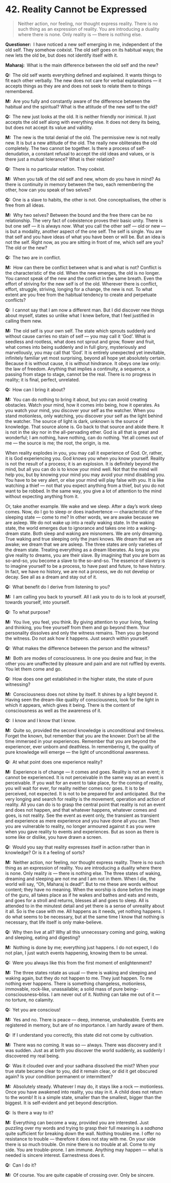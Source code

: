 # 42. Reality Cannot be Expressed

>Neither action, nor feeling, nor thought express reality. 
There is no such thing as an expression of reality. 
You are introducing a duality where there is none. 
Only reality is — there is nothing else.

**Questioner:**&ensp;I have noticed a new self emerging in me, independent of the old self. 
They somehow coëxist. 
The old self goes on its habitual ways; the new lets the old be, but does not identify itself with it.

**Maharaj:**&ensp;What is the main difference between the old self and the new?

**Q:**&ensp;The old self wants everything defined and explained. 
It wants things to fit each other verbally. 
The new does not care for verbal explanations — it accepts things as they are and does not seek to relate them to things remembered.

**M:**&ensp;Are you fully and constantly aware of the difference between the habitual and the spiritual? 
What is the attitude of the new self to the old?

**Q:**&ensp;The new just looks at the old. 
It is neither friendly nor inimical. 
It just accepts the old self along with everything else. 
It does not deny its being, but does not accept its value and validity.

**M:**&ensp;The new is the total denial of the old. 
The permissive new is not really new. 
It is but a new attitude of the old. 
The really new obliterates the old completely. 
The two cannot be together. 
Is there a process of self-denudation, a constant refusal to accept the old ideas and values, or is there just a mutual tolerance? 
What is their relation?

**Q:**&ensp;There is no particular relation. 
They coëxist.

**M:**&ensp;When you talk of the old self and new, whom do you have in mind? 
As there is continuity in memory between the two, each remembering the other, how can you speak of two selves?

**Q:**&ensp;One is a slave to habits, the other is not. 
One conceptualises, the other is free from all ideas.

**M:**&ensp;Why two selves? 
Between the bound and the free there can be no relationship. 
The very fact of coëxistence proves their basic unity. 
There is but one self — it is always *now*. 
What you call the other self — old or new — is but a modality, another aspect of the one self. 
The self is single. 
You are that self and you have ideas of what you have been or will be. 
But an idea is not the self. 
Right now, as you are sitting in front of me, which self are you? 
The old or the new?

**Q:**&ensp;The two are in conflict.

**M:**&ensp;How can there be conflict between what is and what is not? 
Conflict is the characteristic of the old. 
When the new emerges, the old is no longer. 
You cannot speak of the new and the conflict in the same breath. 
Even the effort of striving for the new self is of the old. 
Wherever there is conflict, effort, struggle, striving, longing for a change, the new is not. 
To what extent are you free from the habitual tendency to create and perpetuate conflicts?

**Q:**&ensp;I cannot say that I am now a different man. 
But I did discover new things about myself, states so unlike what I knew before, that I feel justified in calling them new.

**M:**&ensp;The old self is your own self. 
The state which sprouts suddenly and without cause carries no stain of self — you may call it ‘God’. 
What is seedless and rootless, what does not sprout and grow, flower and fruit, what comes into being suddenly and in full glory, mysteriously and marvellously, you may call that ‘God’. 
It is entirely unexpected yet inevitable, infinitely familiar yet most surprising, beyond all hope yet absolutely certain. 
Because it is without cause, it is without hindrance. 
It obeys one law only: the law of freedom. 
Anything that implies a continuity, a sequence, a passing from stage to stage, cannot be the real. 
There is no progress in reality; it is final, perfect, unrelated.

**Q:**&ensp;How can I bring it about?

**M:**&ensp;You can do nothing to bring it about, but you can avoid creating obstacles. 
Watch your mind, how it comes into being, how it operates. 
As you watch your mind, you discover your self as the watcher. 
When you stand motionless, only watching, you discover your self as the light behind the watcher. 
The source of light is dark, unknown is the source of knowledge. 
That source alone is. 
Go back to that source and abide there. 
It is not in the sky nor in the all-pervading ether. 
God is all that is great and wonderful; I am nothing, have nothing, can do nothing. 
Yet all comes out of me — the source is me; the root, the origin, is me. 

When reality explodes in you, you may call it experience of God. 
Or, rather, it is God experiencing you. 
God knows you when you know yourself. 
Reality is not the result of a process; it is an explosion. 
It is definitely beyond the mind, but all you can do is to know your mind well. 
Not that the mind will help you, but by knowing your mind you may avoid your mind disabling you. 
You have to be very alert, or else your mind will play false with you. 
It is like watching a thief — not that you expect anything from a thief, but you do not want to be robbed. 
In the same way, you give a lot of attention to the mind without expecting anything from it. 

Or, take another example. 
We wake and we sleep. 
After a day’s work sleep comes. 
Now, do I go to sleep or does inadvertence — characteristic of the sleeping state — come to me? 
In other words, we are awake because we are asleep. 
We do not wake up into a really waking state. 
In the waking state, the world emerges due to ignorance and takes one into a waking-dream state. 
Both sleep and waking are misnomers. 
We are only dreaming. 
True waking and true sleeping only the <span data-tippy-content="The knower, especially of the higher knowledge derived from meditation; “closely related to the knowledge of Brahman”.">jnani</span> knows. 
We dream that we are awake; we dream that we are asleep. 
The three states are only varieties of the dream state. 
Treating everything as a dream liberates. 
As long as you give reality to dreams, you are their slave. 
By imagining that you are born as so-and-so, you become a slave to the so-and-so. 
The essence of slavery is to imagine yourself to be a process, to have past and future, to have history. 
In fact, we have no history, we are not a process, we do not develop or decay. 
See all as a dream and stay out of it.

**Q:**&ensp;What benefit do I derive from listening to you?

**M:**&ensp;I am calling you back to yourself. 
All I ask you to do is to look at yourself, towards yourself, into yourself.

**Q:**&ensp;To what purpose?

**M:**&ensp;You live, you feel, you think. 
By giving attention to your living, feeling and thinking, you free yourself from them and go beyond them. 
Your personality dissolves and only the witness remains. 
Then you go beyond the witness. 
Do not ask how it happens. 
Just search within yourself.

**Q:**&ensp;What makes the difference between the person and the witness?

**M:**&ensp;Both are modes of consciousness. 
In one you desire and fear, in the other you are unaffected by pleasure and pain and are not ruffled by events. 
You let them come and go.

**Q:**&ensp;How does one get established in the higher state, the state of pure witnessing?

**M:**&ensp;Consciousness does not shine by itself. 
It shines by a light beyond it. 
Having seen the dream-like quality of consciousness, look for the light in which it appears, which gives it being. 
There is the content of consciousness as well as the awareness of it.

**Q:**&ensp;I know and I know that I know.

**M:**&ensp;Quite so, provided the second knowledge is unconditional and timeless. 
Forget the known, but remember that you are the knower. 
Don’t be all the time immersed in your experiences. 
Remember that you are beyond the experiencer, ever unborn and deathless. 
In remembering it, the quality of pure knowledge will emerge — the light of unconditional awareness.

**Q:**&ensp;At what point does one experience reality?

**M:**&ensp;Experience is of change — it comes and goes. 
Reality is not an event; it cannot be experienced. 
It is not perceivable in the same way as an event is perceivable. 
If you wait for an event to take place, for the coming of reality, you will wait for ever, for reality neither comes nor goes. 
It is to be perceived, not expected. 
It is not to be prepared for and anticipated. 
But the very longing and search for reality is the movement, operation and action of reality. 
All you can do is to grasp the central point that reality is not an event and does not happen, and that whatever happens, whatever comes and goes, is not reality. 
See the event as event only, the transient as transient and experience as mere experience and you have done all you can. 
Then you are vulnerable to reality, no longer armoured against it as you were when you gave reality to events and experiences. 
But as soon as there is some like or dislike, you have drawn a screen.

**Q:**&ensp;Would you say that reality expresses itself in action rather than in knowledge? 
Or is it a feeling of sorts?

**M:**&ensp;Neither action, nor feeling, nor thought express reality. 
There is no such thing as an expression of reality. 
You are introducing a duality where there is none. 
Only reality *is* — there is nothing else. 
The three states of waking, dreaming and sleeping are not me and I am not in them. 
When I die, the world will say, “Oh, Maharaj is dead!”. 
But to me these are words without content; they have no meaning. 
When the worship is done before the image of the <span data-tippy-content="Spiritual teacher, preceptor.">guru</span>, all takes place as if he wakes and bathes and eats and rests, and goes for a stroll and returns, blesses all and goes to sleep. 
All is attended to in the minutest detail and yet there is a sense of unreality about it all. 
So is the case with me. 
All happens as it needs, yet nothing happens. 
I do what seems to be necessary, but at the same time I know that nothing is necessary, that life itself is only make-believe.

**Q:**&ensp;Why then live at all? 
Why all this unnecessary coming and going, waking and sleeping, eating and digesting?

**M:**&ensp;Nothing is done by me; everything just happens. 
I do not expect, I do not plan, I just watch events happening, knowing them to be unreal.

**Q:**&ensp;Were you always like this from the first moment of enlightenment?

**M:**&ensp;The three states rotate as usual — there is waking and sleeping and waking again, but they do not happen to me. 
They just happen. 
To me nothing ever happens. 
There is something changeless, motionless, immovable, rock-like, unassailable; a solid mass of pure being–consciousness–bliss. 
I am never out of it. 
Nothing can take me out of it — no torture, no calamity.

**Q:**&ensp;Yet you are conscious!

**M:**&ensp;Yes and no. 
There is peace — deep, immense, unshakeable. 
Events are registered in memory, but are of no importance. 
I am hardly aware of them.

**Q:**&ensp;If I understand you correctly, this state did not come by cultivation.

**M:**&ensp;There was no coming. 
It was so — always. 
There was discovery and it was sudden. 
Just as at birth you discover the world suddenly, as suddenly I discovered my real being.

**Q:**&ensp;Was it clouded over and your <span data-tippy-content="The practice which produces success, <em>siddhi</em>.">sadhana</span> dissolved the mist? 
When your true state became clear to you, did it remain clear, or did it get obscured again? 
Is your condition permanent or intermittent?

**M:**&ensp;Absolutely steady. 
Whatever I may do, it stays like a rock — motionless. 
Once you have awakened into reality, you stay in it. 
A child does not return to the womb! 
It is a simple state, smaller than the smallest, bigger than the biggest. 
It is self-evident and yet beyond description.

**Q:**&ensp;Is there a way to it?

**M:**&ensp;Everything can become a way, provided you are interested. 
Just puzzling over my words and trying to grasp their full meaning is a *sadhana* quite sufficient for breaking down the wall. 
Nothing troubles me. 
I offer no resistance to trouble — therefore it does not stay with me. 
On your side there is so much trouble. 
On mine there is no trouble at all. 
Come to my side. 
You are trouble-prone. 
I am immune. 
Anything may happen — what is needed is sincere interest. 
Earnestness does it.

**Q:**&ensp;Can I do it?

**M:**&ensp;Of course. 
You are quite capable of crossing over. 
Only be sincere.

<script>
export default {
  props: ["slot-key"],
  mounted () {
    tippy("[data-tippy-content]", {allowHTML: true});
  }
}
</script>